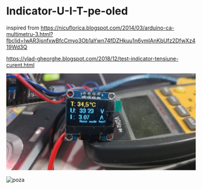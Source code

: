 # Indicator-U-I-T-pe-oled


inspired from https://nicuflorica.blogspot.com/2014/03/arduino-ca-multimetru-3.html?fbclid=IwAR3jsnfxwBfcCmyo3Ob1aYwn74fDZHkuu1n6ymIAnKbUfz2DfwXz419Wd3Q

https://vlad-gheorghe.blogspot.com/2018/12/test-indicator-tensiune-curent.html

![poza](https://github.com/vlad-gheorghe/Indicator-U-I-T-pe-oled/blob/master/49394412_371878120068836_9219675272603762688_o.jpg)

![poza](https://github.com/vlad-gheorghe/Indicator-U-I-T-pe-oled/blob/master/1606137049186.jpg)
